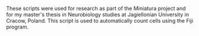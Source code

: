 These scripts were used for research as part of the Miniatura project and for my master's thesis in Neurobiology studies at Jagiellonian University in Cracow, Poland. This script is used to automatically count cells using the Fiji program.

